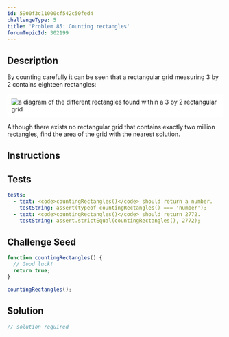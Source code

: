 ```yaml
---
id: 5900f3c11000cf542c50fed4
challengeType: 5
title: 'Problem 85: Counting rectangles'
forumTopicId: 302199
---
```


## Description
<section id='description'>

By counting carefully it can be seen that a rectangular grid measuring 3 by 2 contains eighteen rectangles:

<img class="img-responsive center-block" alt="a diagram of the different rectangles found within a 3 by 2 rectangular grid" src="https://cdn-media-1.freecodecamp.org/project-euler/counting-rectangles.png" style="background-color: white; padding: 10px;">

Although there exists no rectangular grid that contains exactly two million rectangles, find the area of the grid with the nearest solution.

</section>

## Instructions
<section id='instructions'>

</section>

## Tests
<section id='tests'>

```yml
tests:
  - text: <code>countingRectangles()</code> should return a number.
    testString: assert(typeof countingRectangles() === 'number');
  - text: <code>countingRectangles()</code> should return 2772.
    testString: assert.strictEqual(countingRectangles(), 2772);

```

</section>

## Challenge Seed
<section id='challengeSeed'>

<div id='js-seed'>

```js
function countingRectangles() {
  // Good luck!
  return true;
}

countingRectangles();
```

</div>



</section>

## Solution
<section id='solution'>

```js
// solution required
```

</section>
